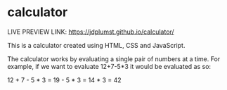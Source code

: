 # calculator
LIVE PREVIEW LINK: https://jdplumst.github.io/calculator/

This is a calculator created using HTML, CSS and JavaScript.

The calculator works by evaluating a single pair of numbers at a time. For example, if we want to evaluate 12+7-5*3 it would be evaluated as so:

12 + 7 - 5 * 3
= 19 - 5 * 3
= 14 * 3
= 42